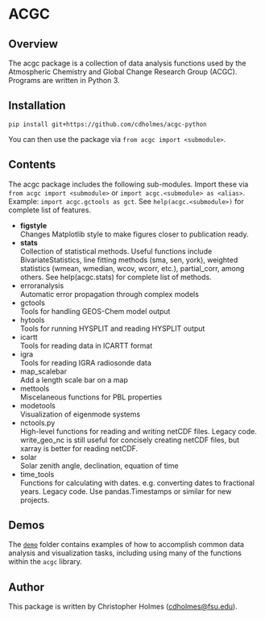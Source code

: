 # ACGC

## Overview
The acgc package is a collection of data analysis functions used by the Atmospheric Chemistry and Global Change Research Group (ACGC). Programs are written in Python 3.

## Installation

`pip install git+https://github.com/cdholmes/acgc-python`

You can then use the package via `from acgc import <submodule>`.

## Contents

The acgc package includes the following sub-modules. Import these via `from acgc import <submodule>` or `import acgc.<submodule> as <alias>`. Example: `import acgc.gctools as gct`. 
See `help(acgc.<submodule>)` for complete list of features.

- **figstyle**  
Changes Matplotlib style to make figures closer to publication ready. 
- **stats**  
Collection of statistical methods. Useful functions include BivariateStatistics, line fitting methods (sma, sen, york), weighted statistics (wmean, wmedian, wcov, wcorr, etc.), partial_corr, among others. See help(acgc.stats) for complete list of methods.
- erroranalysis    
Automatic error propagation through complex models
- gctools       
Tools for handling GEOS-Chem model output
- hytools	        
Tools for running HYSPLIT and reading HYSPLIT output
- icartt	        
Tools for reading data in ICARTT format
- igra		        
Tools for reading IGRA radiosonde data
- map_scalebar	        
Add a length scale bar on a map
- mettools        
Miscelaneous functions for PBL properties
- modetools	    
Visualization of eigenmode systems
- nctools.py          
High-level functions for reading and writing netCDF files. Legacy code. write_geo_nc is still useful for concisely creating netCDF files, but xarray is better for reading netCDF.
- solar        
Solar zenith angle, declination, equation of time
- time_tools       
Functions for calculating with dates. e.g. converting dates to fractional years. Legacy code. Use pandas.Timestamps or similar for new projects.

## Demos
The [`demo`](./demo/) folder contains examples of how to accomplish common data analysis and visualization tasks, including using many of the functions within the `acgc` library.

## Author
This package is written by Christopher Holmes (cdholmes@fsu.edu).
